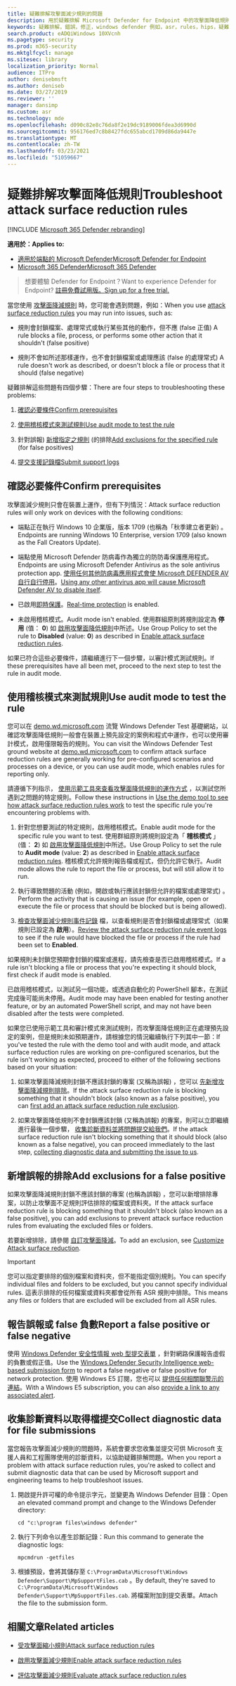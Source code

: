```yaml
---
title: 疑難排解攻擊面減少規則的問題
description: 用於疑難排解 Microsoft Defender for Endpoint 中的攻擊面降低規則問題的資源和範例程式碼。
keywords: 疑難排解，錯誤，修正，windows defender 例如，asr，rules，hips，疑難排解，審核，排除，錯誤正值，已中斷，封鎖，microsoft defender for endpoint，microsoft defender 高級威脅防護
search.product: eADQiWindows 10XVcnh
ms.pagetype: security
ms.prod: m365-security
ms.mktglfcycl: manage
ms.sitesec: library
localization_priority: Normal
audience: ITPro
author: denisebmsft
ms.author: deniseb
ms.date: 03/27/2019
ms.reviewer: ''
manager: dansimp
ms.custom: asr
ms.technology: mde
ms.openlocfilehash: d090c82e8c76da8f2e19dc9189006fdea3d6990d
ms.sourcegitcommit: 956176ed7c8b8427fdc655abcd1709d86da9447e
ms.translationtype: MT
ms.contentlocale: zh-TW
ms.lasthandoff: 03/23/2021
ms.locfileid: "51059667"
---
```

# <a name="troubleshoot-attack-surface-reduction-rules"></a><span data-ttu-id="5a24d-104">疑難排解攻擊面降低規則</span><span class="sxs-lookup"><span data-stu-id="5a24d-104">Troubleshoot attack surface reduction rules</span></span>

[!INCLUDE [Microsoft 365 Defender rebranding](../../includes/microsoft-defender.md)]


<span data-ttu-id="5a24d-105">**適用於：**</span><span class="sxs-lookup"><span data-stu-id="5a24d-105">**Applies to:**</span></span>
- [<span data-ttu-id="5a24d-106">適用於端點的 Microsoft Defender</span><span class="sxs-lookup"><span data-stu-id="5a24d-106">Microsoft Defender for Endpoint</span></span>](https://go.microsoft.com/fwlink/p/?linkid=2146631)
- [<span data-ttu-id="5a24d-107">Microsoft 365 Defender</span><span class="sxs-lookup"><span data-stu-id="5a24d-107">Microsoft 365 Defender</span></span>](https://go.microsoft.com/fwlink/?linkid=2118804)

> <span data-ttu-id="5a24d-108">想要體驗 Defender for Endpoint？</span><span class="sxs-lookup"><span data-stu-id="5a24d-108">Want to experience Defender for Endpoint?</span></span> [<span data-ttu-id="5a24d-109">註冊免費試用版。</span><span class="sxs-lookup"><span data-stu-id="5a24d-109">Sign up for a free trial.</span></span>](https://www.microsoft.com/microsoft-365/windows/microsoft-defender-atp?ocid=docs-wdatp-pullalerts-abovefoldlink) 


<span data-ttu-id="5a24d-110">當您使用 [攻擊面降減規則](attack-surface-reduction.md) 時，您可能會遇到問題，例如：</span><span class="sxs-lookup"><span data-stu-id="5a24d-110">When you use [attack surface reduction rules](attack-surface-reduction.md) you may run into issues, such as:</span></span>

- <span data-ttu-id="5a24d-111">規則會封鎖檔案、處理常式或執行某些其他的動作，但不應 (false 正值) </span><span class="sxs-lookup"><span data-stu-id="5a24d-111">A rule blocks a file, process, or performs some other action that it shouldn't (false positive)</span></span>

- <span data-ttu-id="5a24d-112">規則不會如所述那樣運作，也不會封鎖檔案或處理應該 (false 的處理常式) </span><span class="sxs-lookup"><span data-stu-id="5a24d-112">A rule doesn't work as described, or doesn't block a file or process that it should (false negative)</span></span>

<span data-ttu-id="5a24d-113">疑難排解這些問題有四個步驟：</span><span class="sxs-lookup"><span data-stu-id="5a24d-113">There are four steps to troubleshooting these problems:</span></span>

1. [<span data-ttu-id="5a24d-114">確認必要條件</span><span class="sxs-lookup"><span data-stu-id="5a24d-114">Confirm prerequisites</span></span>](#confirm-prerequisites)

2. [<span data-ttu-id="5a24d-115">使用稽核模式來測試規則</span><span class="sxs-lookup"><span data-stu-id="5a24d-115">Use audit mode to test the rule</span></span>](#use-audit-mode-to-test-the-rule)

3. <span data-ttu-id="5a24d-116">針對誤報) [新增指定之規則](#add-exclusions-for-a-false-positive) (的排除</span><span class="sxs-lookup"><span data-stu-id="5a24d-116">[Add exclusions for the specified rule](#add-exclusions-for-a-false-positive) (for false positives)</span></span>

4. [<span data-ttu-id="5a24d-117">提交支援記錄檔</span><span class="sxs-lookup"><span data-stu-id="5a24d-117">Submit support logs</span></span>](#collect-diagnostic-data-for-file-submissions)

## <a name="confirm-prerequisites"></a><span data-ttu-id="5a24d-118">確認必要條件</span><span class="sxs-lookup"><span data-stu-id="5a24d-118">Confirm prerequisites</span></span>

<span data-ttu-id="5a24d-119">攻擊面減少規則只會在裝置上運作，但有下列情況：</span><span class="sxs-lookup"><span data-stu-id="5a24d-119">Attack surface reduction rules will only work on devices with the following conditions:</span></span>

- <span data-ttu-id="5a24d-120">端點正在執行 Windows 10 企業版，版本 1709 (也稱為「秋季建立者更新) 。</span><span class="sxs-lookup"><span data-stu-id="5a24d-120">Endpoints are running Windows 10 Enterprise, version 1709 (also known as the Fall Creators Update).</span></span>

- <span data-ttu-id="5a24d-121">端點使用 Microsoft Defender 防病毒作為獨立的防防毒保護應用程式。</span><span class="sxs-lookup"><span data-stu-id="5a24d-121">Endpoints are using Microsoft Defender Antivirus as the sole antivirus protection app.</span></span> <span data-ttu-id="5a24d-122">[使用任何其他防病毒應用程式會使 Microsoft DEFENDER AV 自行自行停用](https://docs.microsoft.com/windows/security/threat-protection/microsoft-defender-antivirus/microsoft-defender-antivirus-compatibility)。</span><span class="sxs-lookup"><span data-stu-id="5a24d-122">[Using any other antivirus app will cause Microsoft Defender AV to disable itself](https://docs.microsoft.com/windows/security/threat-protection/microsoft-defender-antivirus/microsoft-defender-antivirus-compatibility).</span></span>

- <span data-ttu-id="5a24d-123">已啟用[即時保護](https://docs.microsoft.com/windows/security/threat-protection/microsoft-defender-antivirus/configure-real-time-protection-microsoft-defender-antivirus)。</span><span class="sxs-lookup"><span data-stu-id="5a24d-123">[Real-time protection](https://docs.microsoft.com/windows/security/threat-protection/microsoft-defender-antivirus/configure-real-time-protection-microsoft-defender-antivirus) is enabled.</span></span>

- <span data-ttu-id="5a24d-124">未啟用稽核模式。</span><span class="sxs-lookup"><span data-stu-id="5a24d-124">Audit mode isn't enabled.</span></span> <span data-ttu-id="5a24d-125">使用群組原則將規則設定為 **停用** (值： **0**) 如 [啟用攻擊面降低規則](enable-attack-surface-reduction.md)中所述。</span><span class="sxs-lookup"><span data-stu-id="5a24d-125">Use Group Policy to set the rule to **Disabled** (value: **0**) as described in [Enable attack surface reduction rules](enable-attack-surface-reduction.md).</span></span>

<span data-ttu-id="5a24d-126">如果已符合這些必要條件，請繼續進行下一個步驟，以審計模式測試規則。</span><span class="sxs-lookup"><span data-stu-id="5a24d-126">If these prerequisites have all been met, proceed to the next step to test the rule in audit mode.</span></span>

## <a name="use-audit-mode-to-test-the-rule"></a><span data-ttu-id="5a24d-127">使用稽核模式來測試規則</span><span class="sxs-lookup"><span data-stu-id="5a24d-127">Use audit mode to test the rule</span></span>

<span data-ttu-id="5a24d-128">您可以在 [demo.wd.microsoft.com](https://demo.wd.microsoft.com?ocid=cx-wddocs-testground) 流覽 Windows Defender Test 基礎網站，以確認攻擊面降低規則一般會在裝置上預先設定的案例和程式中運作，也可以使用審計模式，啟用僅限報告的規則。</span><span class="sxs-lookup"><span data-stu-id="5a24d-128">You can visit the Windows Defender Test ground website at [demo.wd.microsoft.com](https://demo.wd.microsoft.com?ocid=cx-wddocs-testground) to confirm attack surface reduction rules are generally working for pre-configured scenarios and processes on a device, or you can use audit mode, which enables rules for reporting only.</span></span>

<span data-ttu-id="5a24d-129">請遵循下列指示， [使用示範工具來查看攻擊面降低規則的運作方式](evaluate-attack-surface-reduction.md) ，以測試您所遇到之問題的特定規則。</span><span class="sxs-lookup"><span data-stu-id="5a24d-129">Follow these instructions in [Use the demo tool to see how attack surface reduction rules work](evaluate-attack-surface-reduction.md) to test the specific rule you're encountering problems with.</span></span>

1. <span data-ttu-id="5a24d-130">針對您想要測試的特定規則，啟用稽核模式。</span><span class="sxs-lookup"><span data-stu-id="5a24d-130">Enable audit mode for the specific rule you want to test.</span></span> <span data-ttu-id="5a24d-131">使用群組原則將規則設定為「 **稽核模式** 」 (值： **2**) 如 [啟用攻擊面降低規則](enable-attack-surface-reduction.md)中所述。</span><span class="sxs-lookup"><span data-stu-id="5a24d-131">Use Group Policy to set the rule to **Audit mode** (value: **2**) as described in [Enable attack surface reduction rules](enable-attack-surface-reduction.md).</span></span> <span data-ttu-id="5a24d-132">稽核模式允許規則報告檔或程式，但仍允許它執行。</span><span class="sxs-lookup"><span data-stu-id="5a24d-132">Audit mode allows the rule to report the file or process, but will still allow it to run.</span></span>

2. <span data-ttu-id="5a24d-133">執行導致問題的活動 (例如，開啟或執行應該封鎖但允許的檔案或處理常式) 。</span><span class="sxs-lookup"><span data-stu-id="5a24d-133">Perform the activity that is causing an issue (for example, open or execute the file or process that should be blocked but is being allowed).</span></span>

3. <span data-ttu-id="5a24d-134">[檢查攻擊面減少規則事件記錄](attack-surface-reduction.md) 檔，以查看規則是否會封鎖檔或處理常式（如果規則已設定為 **啟用**）。</span><span class="sxs-lookup"><span data-stu-id="5a24d-134">[Review the attack surface reduction rule event logs](attack-surface-reduction.md) to see if the rule would have blocked the file or process if the rule had been set to **Enabled**.</span></span>

<span data-ttu-id="5a24d-135">如果規則未封鎖您預期會封鎖的檔案或進程，請先檢查是否已啟用稽核模式。</span><span class="sxs-lookup"><span data-stu-id="5a24d-135">If a rule isn't blocking a file or process that you're expecting it should block, first check if audit mode is enabled.</span></span>

<span data-ttu-id="5a24d-136">已啟用稽核模式，以測試另一個功能，或透過自動化的 PowerShell 腳本，在測試完成後可能尚未停用。</span><span class="sxs-lookup"><span data-stu-id="5a24d-136">Audit mode may have been enabled for testing another feature, or by an automated PowerShell script, and may not have been disabled after the tests were completed.</span></span>

<span data-ttu-id="5a24d-137">如果您已使用示範工具和審計模式來測試規則，而攻擊面降低規則正在處理預先設定的案例，但是規則未如預期運作，請根據您的情況繼續執行下列其中一節：</span><span class="sxs-lookup"><span data-stu-id="5a24d-137">If you've tested the rule with the demo tool and with audit mode, and attack surface reduction rules are working on pre-configured scenarios, but the rule isn't working as expected, proceed to either of the following sections based on your situation:</span></span>

1. <span data-ttu-id="5a24d-138">如果攻擊面降減規則封鎖不應該封鎖的專案 (又稱為誤報) ，您可以 [先新增攻擊面降減規則排除](#add-exclusions-for-a-false-positive)。</span><span class="sxs-lookup"><span data-stu-id="5a24d-138">If the attack surface reduction rule is blocking something that it shouldn't block (also known as a false positive), you can [first add an attack surface reduction rule exclusion](#add-exclusions-for-a-false-positive).</span></span>

2. <span data-ttu-id="5a24d-139">如果攻擊面降低規則不會封鎖應該封鎖 (又稱為誤報) 的專案，則可以立即繼續進行最後一個步驟， [收集診斷資料並將問題提交給我們](#collect-diagnostic-data-for-file-submissions)。</span><span class="sxs-lookup"><span data-stu-id="5a24d-139">If the attack surface reduction rule isn't blocking something that it should block (also known as a false negative), you can proceed immediately to the last step, [collecting diagnostic data and submitting the issue to us](#collect-diagnostic-data-for-file-submissions).</span></span>

## <a name="add-exclusions-for-a-false-positive"></a><span data-ttu-id="5a24d-140">新增誤報的排除</span><span class="sxs-lookup"><span data-stu-id="5a24d-140">Add exclusions for a false positive</span></span>

<span data-ttu-id="5a24d-141">如果攻擊面降減規則封鎖不應該封鎖的專案 (也稱為誤報) ，您可以新增排除專案，以防止攻擊面不足規則評估排除的檔案或資料夾。</span><span class="sxs-lookup"><span data-stu-id="5a24d-141">If the attack surface reduction rule is blocking something that it shouldn't block (also known as a false positive), you can add exclusions to prevent attack surface reduction rules from evaluating the excluded files or folders.</span></span>

<span data-ttu-id="5a24d-142">若要新增排除，請參閱 [自訂攻擊面降減](customize-attack-surface-reduction.md)。</span><span class="sxs-lookup"><span data-stu-id="5a24d-142">To add an exclusion, see [Customize Attack surface reduction](customize-attack-surface-reduction.md).</span></span>

>[!IMPORTANT]
><span data-ttu-id="5a24d-143">您可以指定要排除的個別檔案和資料夾，但不能指定個別規則。</span><span class="sxs-lookup"><span data-stu-id="5a24d-143">You can specify individual files and folders to be excluded, but you cannot specify individual rules.</span></span>
><span data-ttu-id="5a24d-144">這表示排除的任何檔案或資料夾都會從所有 ASR 規則中排除。</span><span class="sxs-lookup"><span data-stu-id="5a24d-144">This means any files or folders that are excluded will be excluded from all ASR rules.</span></span>

## <a name="report-a-false-positive-or-false-negative"></a><span data-ttu-id="5a24d-145">報告誤報或 false 負數</span><span class="sxs-lookup"><span data-stu-id="5a24d-145">Report a false positive or false negative</span></span>

<span data-ttu-id="5a24d-146">使用 [Windows Defender 安全性情報 web 型提交表單](https://www.microsoft.com/wdsi/filesubmission) ，針對網路保護報告虛假的負數或假正值。</span><span class="sxs-lookup"><span data-stu-id="5a24d-146">Use the [Windows Defender Security Intelligence web-based submission form](https://www.microsoft.com/wdsi/filesubmission) to report a false negative or false positive for network protection.</span></span> <span data-ttu-id="5a24d-147">使用 Windows E5 訂閱，您也可以 [提供任何相關聯警示的連結](alerts-queue.md)。</span><span class="sxs-lookup"><span data-stu-id="5a24d-147">With a Windows E5 subscription, you can also [provide a link to any associated alert](alerts-queue.md).</span></span>

## <a name="collect-diagnostic-data-for-file-submissions"></a><span data-ttu-id="5a24d-148">收集診斷資料以取得檔提交</span><span class="sxs-lookup"><span data-stu-id="5a24d-148">Collect diagnostic data for file submissions</span></span>

<span data-ttu-id="5a24d-149">當您報告攻擊面減少規則的問題時，系統會要求您收集並提交可供 Microsoft 支援人員和工程團隊使用的診斷資料，以協助疑難排解問題。</span><span class="sxs-lookup"><span data-stu-id="5a24d-149">When you report a problem with attack surface reduction rules, you're asked to collect and submit diagnostic data that can be used by Microsoft support and engineering teams to help troubleshoot issues.</span></span>

1. <span data-ttu-id="5a24d-150">開啟提升許可權的命令提示字元，並變更為 Windows Defender 目錄：</span><span class="sxs-lookup"><span data-stu-id="5a24d-150">Open an elevated command prompt and change to the Windows Defender directory:</span></span>

   ```console
   cd "c:\program files\windows defender"
   ```

2. <span data-ttu-id="5a24d-151">執行下列命令以產生診斷記錄：</span><span class="sxs-lookup"><span data-stu-id="5a24d-151">Run this command to generate the diagnostic logs:</span></span>

   ```console
   mpcmdrun -getfiles
   ```

3. <span data-ttu-id="5a24d-152">根據預設，會將其儲存至 `C:\ProgramData\Microsoft\Windows Defender\Support\MpSupportFiles.cab` 。</span><span class="sxs-lookup"><span data-stu-id="5a24d-152">By default, they're saved to `C:\ProgramData\Microsoft\Windows Defender\Support\MpSupportFiles.cab`.</span></span> <span data-ttu-id="5a24d-153">將檔案附加到提交表單。</span><span class="sxs-lookup"><span data-stu-id="5a24d-153">Attach the file to the submission form.</span></span>

## <a name="related-articles"></a><span data-ttu-id="5a24d-154">相關文章</span><span class="sxs-lookup"><span data-stu-id="5a24d-154">Related articles</span></span>

- [<span data-ttu-id="5a24d-155">受攻擊面縮小規則</span><span class="sxs-lookup"><span data-stu-id="5a24d-155">Attack surface reduction rules</span></span>](attack-surface-reduction.md)

- [<span data-ttu-id="5a24d-156">啟用攻擊面減少規則</span><span class="sxs-lookup"><span data-stu-id="5a24d-156">Enable attack surface reduction rules</span></span>](enable-attack-surface-reduction.md)

- [<span data-ttu-id="5a24d-157">評估攻擊面減少規則</span><span class="sxs-lookup"><span data-stu-id="5a24d-157">Evaluate attack surface reduction rules</span></span>](evaluate-attack-surface-reduction.md)
